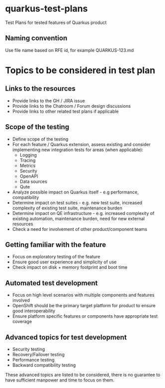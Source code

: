 # quarkus-test-plans
Test Plans for tested features of Quarkus product

## Naming convention
Use file name based on RFE id, for example QUARKUS-123.md

# Topics to be considered in test plan

## Links to the resources
 - Provide links to the GH / JIRA issue
 - Provide links to the Chatroom / Forum design discussions
 - Provide links to other related test plans if applicable 

## Scope of the testing
 - Define scope of the testing
 - For each feature / Quarkus extension, assess existing and consider implementing new integration tests for areas (when applicable):
   - Logging
   - Tracing
   - Metrics
   - Security
   - OpenAPI
   - Data sources
   - Qute
 - Analyze possible impact on Quarkus itself - e.g performance, compatibility
 - Determine impact on test suites - e.g. new test suite, increased complexity of existing test suite, maintenance burden
 - Determine impact on QE infrastructure - e.g. increased complexity of existing automation, maintenance burden, need for new external resources
 - Check a need for involvement of other product/component teams

## Getting familiar with the feature
 - Focus on exploratory testing of the feature
 - Ensure good user experience and simplicity of use
 - Check impact on disk + memory footprint and boot time
 
## Automated test development
 - Focus on high level scenarios with multiple components and features involved
 - OpenShift should be the primary target platform for product to ensure good interoperability
 - Ensure platform specific features or components have appropriate test coverage

## Advanced topics for test development
 - Security testing
 - Recovery/Failover testing
 - Performance testing
 - Backward compatibility testing

These advanced topics are listed to be considered, there is no guarantee to have sufficient manpower and time to focus on them.